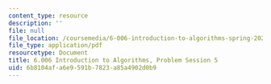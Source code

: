 ```yaml
---
content_type: resource
description: ''
file: null
file_location: /coursemedia/6-006-introduction-to-algorithms-spring-2020/6b8104afa6e9591b7823a85a4902d0b9_MIT6_006S20_prob5.pdf
file_type: application/pdf
resourcetype: Document
title: 6.006 Introduction to Algorithms, Problem Session 5
uid: 6b8104af-a6e9-591b-7823-a85a4902d0b9
---
```

